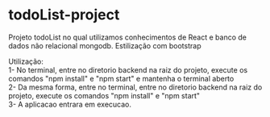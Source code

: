 # todoList-project

Projeto todoList no qual utilizamos conhecimentos de React e banco de dados não relacional mongodb. Estilização com bootstrap <br>

Utilização: <br>
  1- No terminal, entre no diretorio backend na raiz do projeto, execute os comandos "npm install" e "npm start" e mantenha o terminal aberto <br>
  2- Da mesma forma, entre no terminal, entre no diretorio backend na raiz do projeto, execute os comandos "npm install" e "npm start" <br>
  3- A aplicacao entrara em execucao. <br>
  
 
